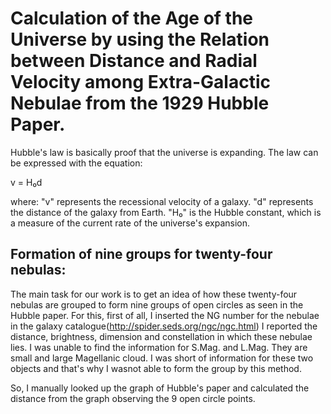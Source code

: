 # Calculation of the Age of the Universe by using the Relation between Distance and Radial Velocity among Extra-Galactic Nebulae from the 1929 Hubble Paper.
Hubble's law is basically proof that the universe is expanding. The law can be expressed with the equation:

v = H₀d

where:
"v" represents the recessional velocity of a galaxy.
"d" represents the distance of the galaxy from Earth.
"H₀" is the Hubble constant, which is a measure of the current rate of the universe's expansion.

## Formation of nine groups for twenty-four nebulas:
The main task for our work is to get an idea of how these twenty-four nebulas are grouped to form nine groups of open circles as seen in the Hubble paper. For this, first of all, I inserted the NG number for the nebulae in the galaxy catalogue(http://spider.seds.org/ngc/ngc.html) 
I reported the distance, brightness, dimension and constellation in which these nebulae lies. I was unable to find the information for S.Mag. and L.Mag. They are small and large Magellanic cloud.
I was short of information for these two objects and that's why I wasnot able to form the group by this method.

So, I manually looked up the graph of Hubble's paper and calculated the distance from the graph observing the 9 open circle points.

